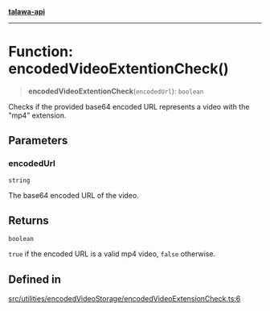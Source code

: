 [**talawa-api**](../../../../README.md)

***

# Function: encodedVideoExtentionCheck()

> **encodedVideoExtentionCheck**(`encodedUrl`): `boolean`

Checks if the provided base64 encoded URL represents a video with the "mp4" extension.

## Parameters

### encodedUrl

`string`

The base64 encoded URL of the video.

## Returns

`boolean`

`true` if the encoded URL is a valid mp4 video, `false` otherwise.

## Defined in

[src/utilities/encodedVideoStorage/encodedVideoExtensionCheck.ts:6](https://github.com/Suyash878/talawa-api/blob/f376d03c37e9acd046e7cc983947432c95f74442/src/utilities/encodedVideoStorage/encodedVideoExtensionCheck.ts#L6)
